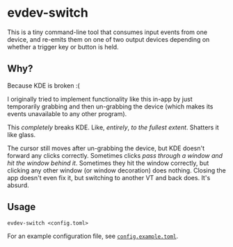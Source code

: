 # evdev-switch

This is a tiny command-line tool that consumes input events from one device,
and re-emits them on one of two output devices depending on whether a trigger
key or button is held.

## Why?

Because KDE is broken :(

I originally tried to implement functionality like this in-app by just
temporarily grabbing and then un-grabbing the device (which makes its events
unavailable to any other program).

This *completely* breaks KDE. Like, *entirely*, *to the fullest extent*.
Shatters it like glass.

The cursor still moves after un-grabbing the device, but KDE doesn't forward any
clicks correctly. Sometimes clicks *pass through a window and hit the window
behind it*. Sometimes they hit the window correctly, but clicking any other
window (or window decoration) does nothing. Closing the app doesn't even fix it,
but switching to another VT and back does. It's absurd.

## Usage

```
evdev-switch <config.toml>
```

For an example configuration file, see [`config.example.toml`](./config.example.toml).

